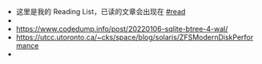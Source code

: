 - 这里是我的 Reading List，已读的文章会出现在 [#read]([[read]])
-
- https://www.codedump.info/post/20220106-sqlite-btree-4-wal/
- https://utcc.utoronto.ca/~cks/space/blog/solaris/ZFSModernDiskPerformance
-
